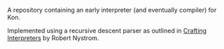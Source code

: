 A repository containing an early interpreter (and eventually compiler) for Kon.

Implemented using a recursive descent parser as outlined in [Crafting Interpreters](https://craftinginterpreters.com/) by Robert Nystrom.